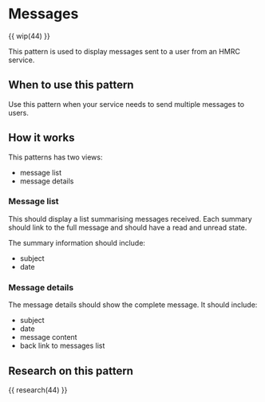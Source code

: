 # Messages

{{ wip(44) }}

This pattern is used to display messages sent to a user from an HMRC service.

## When to use this pattern

Use this pattern when your service needs to send multiple messages to users.


## How it works 

This patterns has two views:

- message list
- message details

### Message list

This should display a list summarising messages received. Each summary should link to the full message and should have a read and unread state.

The summary information should include:

- subject
- date

### Message details

The message details should show the complete message. It should include:

- subject
- date
- message content
- back link to messages list

## Research on this pattern

{{ research(44) }}
